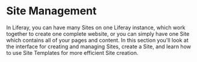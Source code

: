 # Site Management

In Liferay, you can  have many Sites on one Liferay instance, which work 
together to create one complete website, or you can simply have one Site which 
contains all of your pages and content. In this section you'll look at the 
interface for creating and managing Sites, create a Site, and learn how to use 
Site Templates for more efficient Site creation.